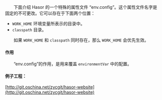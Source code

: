 &emsp;&emsp;下面介绍 Hasor 的一个特殊的属性文件 “env.config”。这个属性文件名字是固定的不可更改。它可以存在于下面两个位置：
- `WORK_HOME` 环境变量所表示的目录中。
- `classpath` 目录。

&emsp;&emsp;如果 `WORK_HOME` 和 `classpath` 同时存在，那么 `WORK_HOME` 会优先生效。

#### 作用
&emsp;&emsp;“env.config”的作用，是用来覆盖 `environmentVar` 中的配置。

#### 例子工程：
[http://git.oschina.net/zycgit/hasor-website](http://git.oschina.net/zycgit/hasor-website)
